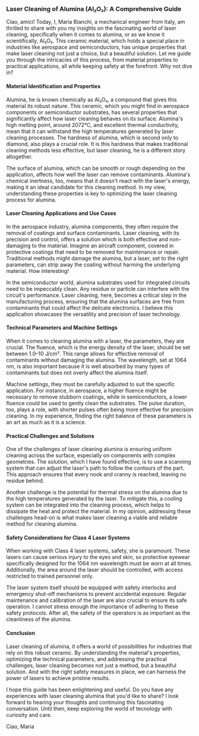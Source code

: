 ### Laser Cleaning of Alumina (Al₂O₃): A Comprehensive Guide

Ciao, amici! Today, I, Maria Bianchi, a mechanical engineer from Italy, am thrilled to share with you my insights on the fascinating world of laser cleaning, specifically when it comes to alumina, or as we know it scientifically, Al₂O₃. This ceramic material, which holds a special place in industries like aerospace and semiconductors, has unique properties that make laser cleaning not just a choice, but a beautiful solution. Let me guide you through the intricacies of this process, from material properties to practical applications, all while keeping safety at the forefront. Why not dive in?

#### Material Identification and Properties

Alumina, he is known chemically as Al₂O₃, a compound that gives this material its robust nature. This ceramic, which you might find in aerospace components or semiconductor substrates, has several properties that significantly affect how laser cleaning behaves on its surface. Alumina's high melting point, around 2072°C, and excellent thermal conductivity, mean that it can withstand the high temperatures generated by laser cleaning processes. The hardness of alumina, which is second only to diamond, also plays a crucial role. It is this hardness that makes traditional cleaning methods less effective, but laser cleaning, he is a different story altogether.

The surface of alumina, which can be smooth or rough depending on the application, affects how well the laser can remove contaminants. Alumina's chemical inertness, too, means that it doesn't react with the laser's energy, making it an ideal candidate for this cleaning method. In my view, understanding these properties is key to optimizing the laser cleaning process for alumina.

#### Laser Cleaning Applications and Use Cases

In the aerospace industry, alumina components, they often require the removal of coatings and surface contaminants. Laser cleaning, with its precision and control, offers a solution which is both effective and non-damaging to the material. Imagine an aircraft component, covered in protective coatings that need to be removed for maintenance or repair. Traditional methods might damage the alumina, but a laser, set to the right parameters, can strip away the coating without harming the underlying material. How interesting!

In the semiconductor world, alumina substrates used for integrated circuits need to be impeccably clean. Any residue or particle can interfere with the circuit's performance. Laser cleaning, here, becomes a critical step in the manufacturing process, ensuring that the alumina surfaces are free from contaminants that could affect the delicate electronics. I believe this application showcases the versatility and precision of laser technology.

#### Technical Parameters and Machine Settings

When it comes to cleaning alumina with a laser, the parameters, they are crucial. The fluence, which is the energy density of the laser, should be set between 1.0–10 J/cm². This range allows for effective removal of contaminants without damaging the alumina. The wavelength, set at 1064 nm, is also important because it is well absorbed by many types of contaminants but does not overly affect the alumina itself.

Machine settings, they must be carefully adjusted to suit the specific application. For instance, in aerospace, a higher fluence might be necessary to remove stubborn coatings, while in semiconductors, a lower fluence could be used to gently clean the substrates. The pulse duration, too, plays a role, with shorter pulses often being more effective for precision cleaning. In my experience, finding the right balance of these parameters is an art as much as it is a science.

#### Practical Challenges and Solutions

One of the challenges of laser cleaning alumina is ensuring uniform cleaning across the surface, especially on components with complex geometries. The solution, which I have found effective, is to use a scanning system that can adjust the laser's path to follow the contours of the part. This approach ensures that every nook and cranny is reached, leaving no residue behind.

Another challenge is the potential for thermal stress on the alumina due to the high temperatures generated by the laser. To mitigate this, a cooling system can be integrated into the cleaning process, which helps to dissipate the heat and protect the material. In my opinion, addressing these challenges head-on is what makes laser cleaning a viable and reliable method for cleaning alumina.

#### Safety Considerations for Class 4 Laser Systems

When working with Class 4 laser systems, safety, she is paramount. These lasers can cause serious injury to the eyes and skin, so protective eyewear specifically designed for the 1064 nm wavelength must be worn at all times. Additionally, the area around the laser should be controlled, with access restricted to trained personnel only.

The laser system itself should be equipped with safety interlocks and emergency shut-off mechanisms to prevent accidental exposure. Regular maintenance and calibration of the laser are also crucial to ensure its safe operation. I cannot stress enough the importance of adhering to these safety protocols. After all, the safety of the operators is as important as the cleanliness of the alumina.

#### Conclusion

Laser cleaning of alumina, it offers a world of possibilities for industries that rely on this robust ceramic. By understanding the material's properties, optimizing the technical parameters, and addressing the practical challenges, laser cleaning becomes not just a method, but a beautiful solution. And with the right safety measures in place, we can harness the power of lasers to achieve pristine results.

I hope this guide has been enlightening and useful. Do you have any experiences with laser cleaning alumina that you'd like to share? I look forward to hearing your thoughts and continuing this fascinating conversation. Until then, keep exploring the world of tecnology with curiosity and care.

Ciao, Maria